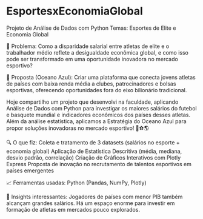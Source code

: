 # EsportesxEconomiaGlobal
Projeto de Análise de Dados com Python
Temas: Esportes de Elite e Economia Global

🎯 Problema:
Como a disparidade salarial entre atletas de elite e o trabalhador médio reflete a desigualdade econômica global, e como isso pode ser transformado em uma oportunidade inovadora no mercado esportivo?

🌊 Proposta (Oceano Azul):
Criar uma plataforma que conecta jovens atletas de países com baixa renda média a clubes, patrocinadores e bolsas esportivas, oferecendo oportunidades fora do eixo bilionário tradicional.

Hoje compartilho um projeto que desenvolvi na faculdade, aplicando Análise de Dados com Python para investigar os maiores salários do futebol e basquete mundial e indicadores econômicos dos países desses atletas.
Além da análise estatística, aplicamos a Estratégia do Oceano Azul para propor soluções inovadoras no mercado esportivo! 🏀⚽🌎

🔍 O que fiz:
Coleta e tratamento de 3 datasets (salários no esporte + economia global)
Aplicação de Estatística Descritiva (média, mediana, desvio padrão, correlação)
Criação de Gráficos Interativos com Plotly Express
Proposta de inovação no recrutamento de talentos esportivos em países emergentes

📈 Ferramentas usadas: Python (Pandas, NumPy, Plotly)

👀 Insights interessantes:
Jogadores de países com menor PIB também alcançam grandes salários.
Há um espaço enorme para investir em formação de atletas em mercados pouco explorados.
